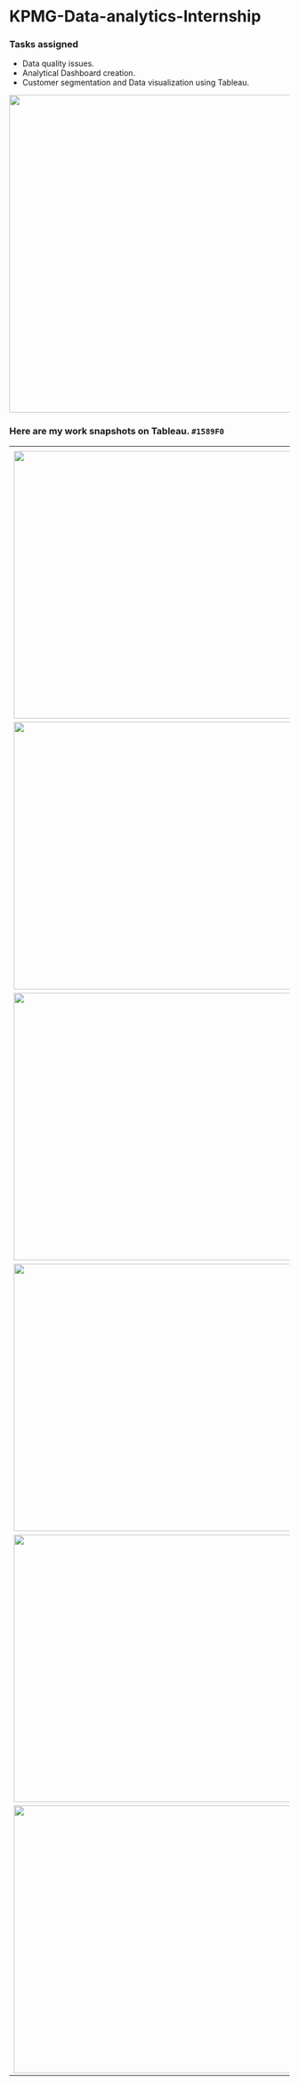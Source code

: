 # KPMG-Data-analytics-Internship
### Tasks assigned 
- Data quality issues.
- Analytical Dashboard creation.
- Customer segmentation and Data visualization using Tableau.


<img src="https://user-images.githubusercontent.com/48849171/82749028-09b18080-9dc4-11ea-8da1-200f5eb20637.jpg" width=900 height=570>


### Here are my work snapshots on Tableau. `#1589F0`


<table>
  <tr>
    <td></td>
  </tr>
  <tr>
    <td><img src="https://user-images.githubusercontent.com/48849171/82748964-9b6cbe00-9dc3-11ea-9d29-8a59c45d7608.png" width=770 height=480></td>
    </tr>
  <tr>
    <td><img src="https://user-images.githubusercontent.com/48849171/82748897-20a3a300-9dc3-11ea-969e-d7f329f4fe01.png" width=770 height=480></td></tr>
  <tr>
    <td><img src="https://user-images.githubusercontent.com/48849171/82748873-e0442500-9dc2-11ea-9d63-2db2bcc32125.png" width=770 height=480></td></tr>
  <tr>
    <td><img src="https://user-images.githubusercontent.com/48849171/82748900-26998400-9dc3-11ea-947b-a6ec35c3876e.png" width=770 height=480></td>
  </tr>
  <tr>
    <td><img src="https://user-images.githubusercontent.com/48849171/82748874-e0dcbb80-9dc2-11ea-924b-df5f60db61dc.png" width=770 height=480></td>
  </tr>
  <tr>
    <td><img src="https://user-images.githubusercontent.com/48849171/82748940-74ae8780-9dc3-11ea-8157-efb0fc789d5a.png" width=770 height=480></td>
  </tr>
 </table>


